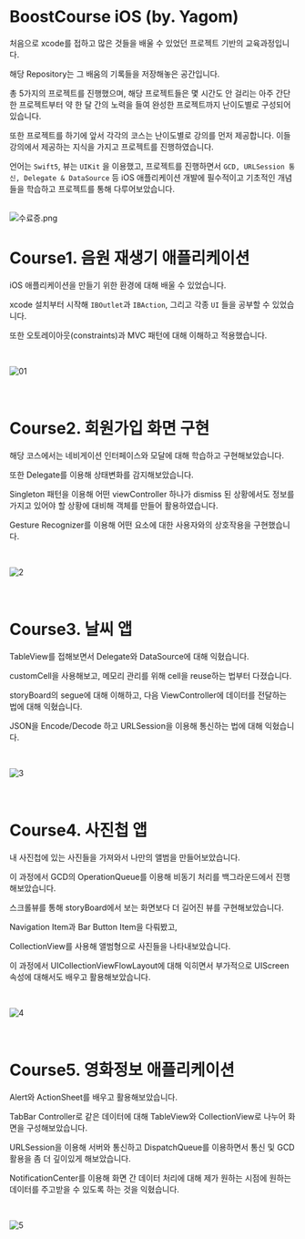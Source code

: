 # BoostCourse iOS (by. Yagom)

처음으로 xcode를 접하고 많은 것들을 배울 수 있었던 프로젝트 기반의 교육과정입니다.

해당 Repository는 그 배움의 기록들을 저장해놓은 공간입니다.

총 5가지의 프로젝트를 진행했으며, 해당 프로젝트들은 몇 시간도 안 걸리는 아주 간단한 프로젝트부터 약 한 달 간의 노력을 들여 완성한 프로젝트까지 난이도별로 구성되어 있습니다.

또한 프로젝트를 하기에 앞서 각각의 코스는 난이도별로 강의를 먼저 제공합니다. 이들 강의에서 제공하는 지식을 가지고 프로젝트를 진행하였습니다.

언어는 `Swift5`, 뷰는 `UIKit` 을 이용했고, 프로젝트를 진행하면서 `GCD, URLSession 통신, Delegate & DataSource` 등 iOS 애플리케이션 개발에 필수적이고 기초적인 개념들을 학습하고 프로젝트를 통해 다루어보았습니다.

<br>


<img src="https://user-images.githubusercontent.com/41955126/123743840-cf7cb180-d8e8-11eb-87be-b972e01277cb.png" alt="수료증.png">


<br>



# Course1. 음원 재생기 애플리케이션

iOS 애플리케이션을 만들기 위한 환경에 대해 배울 수 있었습니다.

xcode 설치부터 시작해 `IBOutlet`과 `IBAction`, 그리고 각종 `UI` 들을 공부할 수 있었습니다.

또한 오토레이아웃(constraints)과 MVC 패턴에 대해 이해하고 적용했습니다.



<br>



![01](https://user-images.githubusercontent.com/41955126/120279928-02378800-c2f2-11eb-82e3-ccef3c704702.gif)



<br>



# Course2. 회원가입 화면 구현

해당 코스에서는 네비게이션 인터페이스와 모달에 대해 학습하고 구현해보았습니다.

또한 Delegate를 이용해 상태변화를 감지해보았습니다.

Singleton 패턴을 이용해 어떤 viewController 하나가 dismiss 된 상황에서도 정보를 가지고 있어야 할 상황에 대비해 객체를 만들어 활용하였습니다.

Gesture Recognizer를 이용해 어떤 요소에 대한 사용자와의 상호작용을 구현했습니다.



<br>



![2](https://user-images.githubusercontent.com/41955126/120279903-fba91080-c2f1-11eb-8e2f-1d3700484124.gif)



<br>



# Course3. 날씨 앱

TableView를 접해보면서 Delegate와 DataSource에 대해 익혔습니다. 

customCell을 사용해보고, 메모리 관리를 위해 cell을 reuse하는 법부터 다졌습니다.

storyBoard의 segue에 대해 이해하고, 다음 ViewController에 데이터를 전달하는 법에 대해 익혔습니다.

JSON을 Encode/Decode 하고 URLSession을 이용해 통신하는 법에 대해 익혔습니다.



<br>



![3](https://user-images.githubusercontent.com/41955126/120279947-05cb0f00-c2f2-11eb-8e9c-e85a47d6c246.gif)



<br>



# Course4. 사진첩 앱

내 사진첩에 있는 사진들을 가져와서 나만의 앨범을 만들어보았습니다.

이 과정에서 GCD의 OperationQueue를 이용해 비동기 처리를 백그라운드에서 진행해보았습니다.

스크롤뷰를 통해 storyBoard에서 보는 화면보다 더 길어진 뷰를 구현해보았습니다.

Navigation Item과 Bar Button Item을 다뤄봤고,

CollectionView를 사용해 앨범형으로 사진들을 나타내보았습니다.

이 과정에서 UICollectionViewFlowLayout에 대해 익히면서 부가적으로 UIScreen 속성에 대해서도 배우고 활용해보았습니다.



<br>



![4](https://user-images.githubusercontent.com/41955126/120279937-04014b80-c2f2-11eb-9bd2-7f86ce63f89d.gif)



<br>



# Course5. 영화정보 애플리케이션

Alert와 ActionSheet를 배우고 활용해보았습니다.

TabBar Controller로 같은 데이터에 대해 TableView와 CollectionView로 나누어 화면을 구성해보았습니다.

URLSession을 이용해 서버와 통신하고 DispatchQueue를 이용하면서 통신 및 GCD 활용을 좀 더 깊이있게 해보았습니다.

NotificationCenter를 이용해 화면 간 데이터 처리에 대해 제가 원하는 시점에 원하는 데이터를 주고받을 수 있도록 하는 것을 익혔습니다.



<br>



![5](https://user-images.githubusercontent.com/41955126/120279944-05327880-c2f2-11eb-93f6-a04612753833.gif)

